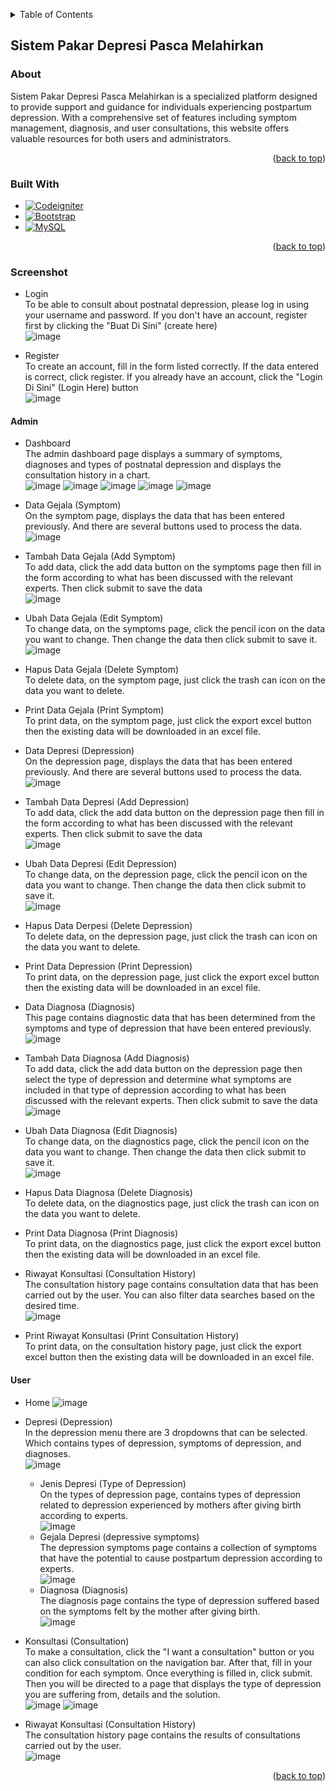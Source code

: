 <!-- Improved compatibility of back to top link: See: https://github.com/othneildrew/Best-README-Template/pull/73 -->
<a name="readme-top"></a>
<!--
*** Thanks for checking out the Best-README-Template. If you have a suggestion
*** that would make this better, please fork the repo and create a pull request
*** or simply open an issue with the tag "enhancement".
*** Don't forget to give the project a star!
*** Thanks again! Now go create something AMAZING! :D
-->


<!-- TABLE OF CONTENTS -->
<details>
  <summary>Table of Contents</summary>
  <ol>
    <li>
      <a href="#sistem-pakar-depresi-pasca-melahirkan">Sistem Pakar Depresi Pasca Melahirkan</a>
      <ul>
        <li><a href="#about">About</a></li>
        <li><a href="#built-with">Built With</a></li>
        <li><a href="#screenshot">Screenshot</a></li>
      </ul>
    </li>
  </ol>
</details>


## Sistem Pakar Depresi Pasca Melahirkan

### About

Sistem Pakar Depresi Pasca Melahirkan is a specialized platform designed to provide support and guidance for individuals experiencing postpartum depression. With a comprehensive set of features including symptom management, diagnosis, and user consultations, this website offers valuable resources for both users and administrators.

<p align="right">(<a href="#readme-top">back to top</a>)</p>

### Built With

* [![Codeigniter][codeigniter.com]][codeigniter-url]
* [![Bootstrap][Bootstrap.com]][Bootstrap-url]
* [![MySQL][MySQL.com]][MySQL-url]

<p align="right">(<a href="#readme-top">back to top</a>)</p>

### Screenshot
* Login
  <br>To be able to consult about postnatal depression, please log in using your username and password. If you don't have an account, register first by clicking the "Buat Di Sini" (create here)<br>
	![image](https://github.com/Jundix/spk-depresi-pasca-melahirkan/assets/56110716/4d37f1ba-92f7-40a8-84ed-3ae5d28db73e)

* Register
  <br>To create an account, fill in the form listed correctly. If the data entered is correct, click register. If you already have an account, click the "Login Di Sini" (Login Here) button<br>
	![image](https://github.com/Jundix/spk-depresi-pasca-melahirkan/assets/56110716/841fd4e9-f46a-4921-b6a1-5083aa3bfc68)

#### Admin
* Dashboard
  <br>The admin dashboard page displays a summary of symptoms, diagnoses and types of postnatal depression and displays the consultation history in a chart.<br>
	![image](https://github.com/Jundix/spk-depresi-pasca-melahirkan/assets/56110716/add5333a-b10a-4d92-a92b-53dba78a6e60)
	![image](https://github.com/Jundix/spk-depresi-pasca-melahirkan/assets/56110716/19c53e35-b789-41b0-ad23-878b8552155b)
	![image](https://github.com/Jundix/spk-depresi-pasca-melahirkan/assets/56110716/a6acb752-88f1-458a-b172-ac9f2b868999)
	![image](https://github.com/Jundix/spk-depresi-pasca-melahirkan/assets/56110716/d3dc1158-0389-4147-9499-63570971c0b7)
	![image](https://github.com/Jundix/spk-depresi-pasca-melahirkan/assets/56110716/d6798996-e7c3-4016-a001-0fb8f9d91453)

* Data Gejala (Symptom)
  <br>On the symptom page, displays the data that has been entered previously. And there are several buttons used to process the data.<br>
	![image](https://github.com/Jundix/spk-depresi-pasca-melahirkan/assets/56110716/fdf00e4e-0b1a-4e26-bd65-ba4ef5ba66fa)

* Tambah Data Gejala (Add Symptom)
  <br>To add data, click the add data button on the symptoms page then fill in the form according to what has been discussed with the relevant experts. Then click submit to save the data<br>
	![image](https://github.com/Jundix/spk-depresi-pasca-melahirkan/assets/56110716/9e11afbb-8f8b-4274-ad98-5777d77dc29b)

* Ubah Data Gejala (Edit Symptom)
  <br>To change data, on the symptoms page, click the pencil icon on the data you want to change. Then change the data then click submit to save it.<br>
	![image](https://github.com/Jundix/spk-depresi-pasca-melahirkan/assets/56110716/6cba7ba7-2f4d-46ba-8688-15ac03197879)

* Hapus Data Gejala (Delete Symptom)
  <br>To delete data, on the symptom page, just click the trash can icon on the data you want to delete.<br>

* Print Data Gejala (Print Symptom)
  <br>To print data, on the symptom page, just click the export excel button then the existing data will be downloaded in an excel file.<br>

* Data Depresi (Depression)
  <br>On the depression page, displays the data that has been entered previously. And there are several buttons used to process the data.<br>
	![image](https://github.com/Jundix/spk-depresi-pasca-melahirkan/assets/56110716/5209f76a-f1b0-4977-a9a2-e54a145e2634)

* Tambah Data Depresi (Add Depression)
  <br>To add data, click the add data button on the depression page then fill in the form according to what has been discussed with the relevant experts. Then click submit to save the data<br>
	![image](https://github.com/Jundix/spk-depresi-pasca-melahirkan/assets/56110716/d97eab8e-2424-4b13-abae-1f5b35d296e5)

* Ubah Data Depresi (Edit Depression)
  <br>To change data, on the depression page, click the pencil icon on the data you want to change. Then change the data then click submit to save it.<br>
	![image](https://github.com/Jundix/spk-depresi-pasca-melahirkan/assets/56110716/51e7dc9f-6281-48eb-865b-99861035632d)

* Hapus Data Derpesi (Delete Depression)
  <br>To delete data, on the depression page, just click the trash can icon on the data you want to delete.<br>

* Print Data Depression (Print Depression)
  <br>To print data, on the depression page, just click the export excel button then the existing data will be downloaded in an excel file.<br>

* Data Diagnosa (Diagnosis)
  <br>This page contains diagnostic data that has been determined from the symptoms and type of depression that have been entered previously.<br>
	![image](https://github.com/Jundix/spk-depresi-pasca-melahirkan/assets/56110716/d9c7fb88-3805-478a-9485-a0e24d94fae0)

* Tambah Data Diagnosa (Add Diagnosis)
  <br>To add data, click the add data button on the depression page then select the type of depression and determine what symptoms are included in that type of depression according to what has been discussed with the relevant experts. Then click submit to save the data<br>
	![image](https://github.com/Jundix/spk-depresi-pasca-melahirkan/assets/56110716/860e307e-91f2-4295-a780-957003f8b592)

* Ubah Data Diagnosa (Edit Diagnosis)
  <br>To change data, on the diagnostics page, click the pencil icon on the data you want to change. Then change the data then click submit to save it.<br>
	![image](https://github.com/Jundix/spk-depresi-pasca-melahirkan/assets/56110716/f9df4a44-3102-4799-8486-ec9f73fdbba8)

* Hapus Data Diagnosa (Delete Diagnosis)
  <br>To delete data, on the diagnostics page, just click the trash can icon on the data you want to delete.<br>

* Print Data Diagnosa (Print Diagnosis)
  <br>To print data, on the diagnostics page, just click the export excel button then the existing data will be downloaded in an excel file.<br>

* Riwayat Konsultasi (Consultation History)
  <br>The consultation history page contains consultation data that has been carried out by the user. You can also filter data searches based on the desired time.<br>
 ![image](https://github.com/Jundix/spk-depresi-pasca-melahirkan/assets/56110716/85d0bd32-bf7e-4829-b6da-64bbd178f662)

* Print Riwayat Konsultasi (Print Consultation History)
  <br>To print data, on the consultation history page, just click the export excel button then the existing data will be downloaded in an excel file.<br>

 #### User
* Home
	 ![image](https://github.com/Jundix/spk-depresi-pasca-melahirkan/assets/56110716/378759e9-a561-416c-9bd9-0e59b4f57c1c)
  
* Depresi (Depression)
  <br>In the depression menu there are 3 dropdowns that can be selected. Which contains types of depression, symptoms of depression, and diagnoses.<br>
	![image](https://github.com/Jundix/spk-depresi-pasca-melahirkan/assets/56110716/68a6066d-39a9-41f4-ae98-5bf2b92f2a3d)
	* Jenis Depresi (Type of Depression)
		<br>On the types of depression page, contains types of depression related to depression experienced by mothers after giving birth according to experts.<br>
	 ![image](https://github.com/Jundix/spk-depresi-pasca-melahirkan/assets/56110716/a5d2e4f1-7d12-45db-b263-2513670b36c3)
	* Gejala Depresi (depressive symptoms)
		<br>The depression symptoms page contains a collection of symptoms that have the potential to cause postpartum depression according to experts.<br>
	 ![image](https://github.com/Jundix/spk-depresi-pasca-melahirkan/assets/56110716/7a11ca33-036a-4c01-886e-f85ee572caf9)
	* Diagnosa (Diagnosis)
		<br>The diagnosis page contains the type of depression suffered based on the symptoms felt by the mother after giving birth.<br>
	 ![image](https://github.com/Jundix/spk-depresi-pasca-melahirkan/assets/56110716/28ff303e-1734-4603-8a15-6f47da9045f7)

* Konsultasi (Consultation)
  <br>To make a consultation, click the "I want a consultation" button or you can also click consultation on the navigation bar. After that, fill in your condition for each symptom. Once everything is filled in, click submit. Then you will be directed to a page that displays the type of depression you are suffering from, details and the solution.<br>
![image](https://github.com/Jundix/spk-depresi-pasca-melahirkan/assets/56110716/abeb4e64-2436-4733-96e7-7af96afdb368)
![image](https://github.com/Jundix/spk-depresi-pasca-melahirkan/assets/56110716/93012e41-c76a-41df-8556-23de2f4872db)

* Riwayat Konsultasi (Consultation History)
  <br>The consultation history page contains the results of consultations carried out by the user.<br>
	![image](https://github.com/Jundix/spk-depresi-pasca-melahirkan/assets/56110716/4afaebca-8379-4828-81c8-47aa8b513fba)


<p align="right">(<a href="#readme-top">back to top</a>)</p>
  
<!-- End Medis Section -->

<!-- MARKDOWN LINKS & IMAGES -->
<!-- https://www.markdownguide.org/basic-syntax/#reference-style-links -->
[contributors-shield]: https://img.shields.io/github/contributors/othneildrew/Best-README-Template.svg?style=for-the-badge
[contributors-url]: https://github.com/othneildrew/Best-README-Template/graphs/contributors
[forks-shield]: https://img.shields.io/github/forks/othneildrew/Best-README-Template.svg?style=for-the-badge
[forks-url]: https://github.com/othneildrew/Best-README-Template/network/members
[stars-shield]: https://img.shields.io/github/stars/othneildrew/Best-README-Template.svg?style=for-the-badge
[stars-url]: https://github.com/othneildrew/Best-README-Template/stargazers
[issues-shield]: https://img.shields.io/github/issues/othneildrew/Best-README-Template.svg?style=for-the-badge
[issues-url]: https://github.com/othneildrew/Best-README-Template/issues
[license-shield]: https://img.shields.io/github/license/othneildrew/Best-README-Template.svg?style=for-the-badge
[license-url]: https://github.com/othneildrew/Best-README-Template/blob/master/LICENSE.txt
[linkedin-shield]: https://img.shields.io/badge/-LinkedIn-black.svg?style=for-the-badge&logo=linkedin&colorB=555
[linkedin-url]: https://linkedin.com/in/othneildrew
[product-screenshot]: images/screenshot.png
[Next.js]: https://img.shields.io/badge/next.js-000000?style=for-the-badge&logo=nextdotjs&logoColor=white
[Next-url]: https://nextjs.org/
[React.js]: https://img.shields.io/badge/React-20232A?style=for-the-badge&logo=react&logoColor=61DAFB
[React-url]: https://reactjs.org/
[Vue.js]: https://img.shields.io/badge/Vue.js-35495E?style=for-the-badge&logo=vuedotjs&logoColor=4FC08D
[Vue-url]: https://vuejs.org/
[Angular.io]: https://img.shields.io/badge/Angular-DD0031?style=for-the-badge&logo=angular&logoColor=white
[Angular-url]: https://angular.io/
[Svelte.dev]: https://img.shields.io/badge/Svelte-4A4A55?style=for-the-badge&logo=svelte&logoColor=FF3E00
[Svelte-url]: https://svelte.dev/
[Laravel.com]: https://img.shields.io/badge/Laravel-FF2D20?style=for-the-badge&logo=laravel&logoColor=white
[Laravel-url]: https://laravel.com
[MySQL.com]: https://img.shields.io/badge/mysql-%2300f.svg?style=for-the-badge&logo=mysql&logoColor=white
[MySQL-url]: https://www.mysql.com/
[codeigniter.com]: https://img.shields.io/badge/CodeIgniter-%23EF4223.svg?style=for-the-badge&logo=codeIgniter&logoColor=white
[codeigniter-url]: https://www.codeigniter.com/
[Bootstrap.com]: https://img.shields.io/badge/Bootstrap-563D7C?style=for-the-badge&logo=bootstrap&logoColor=white
[Bootstrap-url]: https://getbootstrap.com
[JQuery.com]: https://img.shields.io/badge/jQuery-0769AD?style=for-the-badge&logo=jquery&logoColor=white
[JQuery-url]: https://jquery.com
[PHP.com]: https://img.shields.io/badge/php-%23777BB4.svg?style=for-the-badge&logo=php&logoColor=white
[PHP-url]: https://www.php.net/

